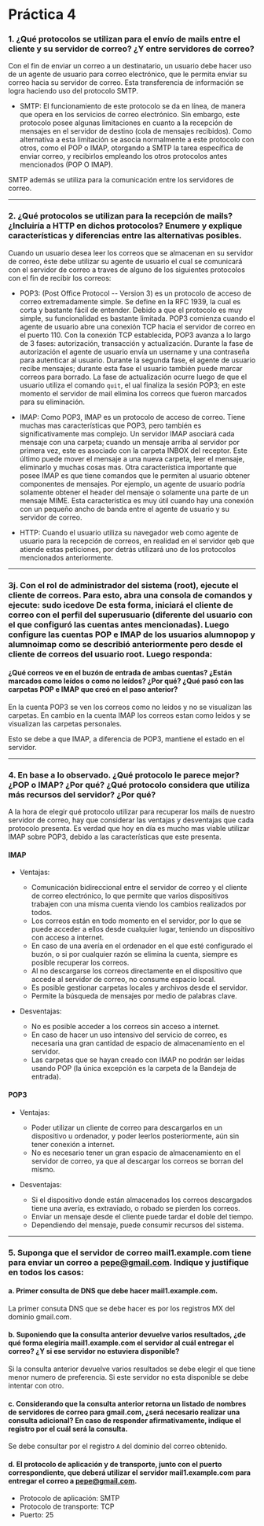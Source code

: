 # Práctica 4

### 1. ¿Qué protocolos se utilizan para el envío de mails entre el cliente y su servidor de correo? ¿Y entre servidores de correo?

Con el fin de enviar un correo a un destinatario, un usuario debe hacer uso de un agente de usuario para correo electrónico, que le permita enviar su correo hacia su servidor de correo. Esta transferencia de información se logra haciendo uso del protocolo SMTP.

* SMTP: El funcionamiento de este protocolo se da en línea, de manera que opera en los servicios de correo electrónico. Sin embargo, este protocolo posee algunas limitaciones en cuanto a la recepción de mensajes en el servidor de destino (cola de mensajes recibidos). Como alternativa a esta limitación se asocia normalmente a este protocolo con otros, como el POP o IMAP, otorgando a SMTP la tarea específica de enviar correo, y recibirlos empleando los otros protocolos antes mencionados (POP O IMAP).

SMTP además se utiliza para la comunicación entre los servidores de correo.

---

### 2.  ¿Qué protocolos se utilizan para la recepción de mails? ¿Incluiría a HTTP en dichos protocolos? Enumere y explique características y diferencias entre las alternativas posibles.

Cuando un usuario desea leer los correos que se almacenan en su servidor de correo, éste debe utilizar su agente de usuario el cual se comunicará con el servidor de correo a traves de alguno de los siguientes protocolos con el fin de recibir los correos:

* POP3: (Post Office Protocol -- Version 3) es un protocolo de acceso de correo extremadamente simple. Se define en la RFC 1939, la cual es corta y bastante fácil de entender. Debido a que el protocolo es muy simple, su funcionalidad es bastante limitada. POP3 comienza cuando el agente de usuario abre una conexión TCP hacia el servidor de correo en el puerto 110. Con la conexión TCP establecida, POP3 avanza a lo largo de 3 fases: autorización, transacción y actualización. Durante la fase de autorización el agente de usuario envía un username y una contraseña para autenticar al usuario. Durante la segunda fase, el agente de usuario recibe mensajes; durante esta fase el usuario también puede marcar correos para borrado. La fase de actualización ocurre luego de que el usuario utiliza el comando `quit`, el ual finaliza la sesión POP3; en este momento el servidor de mail elimina los correos que fueron marcados para su eliminación.

* IMAP: Como POP3, IMAP es un protocolo de acceso de correo. Tiene muchas mas características que POP3, pero también es significativamente mas complejo. Un servidor IMAP asociará cada mensaje con una carpeta; cuando un mensaje arriba al servidor por primera vez, este es asociado con la carpeta INBOX del receptor. Este último puede mover el mensaje a una nueva carpeta, leer el mensaje, eliminarlo y muchas cosas mas. Otra característica importante que posee IMAP es que tiene comandos que le permiten al usuario obtener componentes de mensajes. Por ejemplo, un agente de usuario podría solamente obtener el header del mensaje o solamente una parte de un mensaje MIME. Esta característica es muy útil cuando hay una conexión con un pequeño ancho de banda entre el agente de usuario y su servidor de correo.

* HTTP: Cuando el usuario utiliza su navegador web como agente de usuario para la recepción de correos, en realidad en el servidor qeb que atiende estas peticiones, por detrás utilizará uno de los protocolos mencionados anteriormente.

---

### 3j. Con el rol de administrador del sistema (root), ejecute el cliente de correos. Para esto, abra una consola de comandos y ejecute: sudo icedove De esta forma, iniciará el cliente de correo con el perfil del superusuario (diferente del usuario con el que configuró las cuentas antes mencionadas).  Luego configure las cuentas POP e IMAP de los usuarios alumnopop y alumnoimap como se describió anteriormente pero desde el cliente de correos del usuario root. Luego responda:

#### ¿Qué correos ve en el buzón de entrada de ambas cuentas? ¿Están marcados como leídos o como no leídos? ¿Por qué? ¿Qué pasó con las carpetas POP e IMAP que creó en el paso anterior? 
 
En la cuenta POP3 se ven los correos como no leidos y no se visualizan las carpetas. En cambio en la cuenta IMAP los correos estan como leidos y se visualizan las carpetas personales.

Esto se debe a que IMAP, a diferencia de POP3, mantiene el estado en el servidor.

---

### 4. En base a lo observado. ¿Qué protocolo le parece mejor? ¿POP o IMAP? ¿Por qué? ¿Qué protocolo considera que utiliza más recursos del servidor? ¿Por qué?

A la hora de elegir qué protocolo utilizar para recuperar los mails de nuestro servidor de correo, hay que considerar las ventajas y desventajas que cada protocolo presenta. Es verdad que hoy en día es mucho mas viable utilizar IMAP sobre POP3, debido a las características que este presenta.


#### IMAP

* Ventajas:

  * Comunicación bidireccional entre el servidor de correo y el cliente de correo electrónico, lo que permite que varios dispositivos trabajen con una misma cuenta viendo los cambios realizados por todos.
  * Los correos están en todo momento en el servidor, por lo que se puede acceder a ellos desde cualquier lugar, teniendo un dispositivo con acceso a internet.
  * En caso de una avería en el ordenador en el que esté configurado el buzón, o si por cualquier razón se elimina la cuenta, siempre es posible recuperar los correos.
  * Al no descargarse los correos directamente en el dispositivo que accede al servidor de correo, no consume espacio local.
  * Es posible gestionar carpetas locales y archivos desde el servidor.
  * Permite la búsqueda de mensajes por medio de palabras clave.

* Desventajas:

  * No es posible acceder a los correos sin acceso a internet.
  * En caso de hacer un uso intensivo del servicio de correo, es necesaria una gran cantidad de espacio de almacenamiento en el servidor.
  * Las carpetas que se hayan creado con IMAP no podrán ser leídas usando POP (la única excepción es la carpeta de la Bandeja de entrada).

#### POP3

* Ventajas:

  * Poder utilizar un cliente de correo para descargarlos en un dispositivo u ordenador, y poder leerlos posteriormente, aún sin tener conexión a internet.
  * No es necesario tener un gran espacio de almacenamiento en el servidor de correo, ya que al descargar los correos se borran del mismo.

* Desventajas:

  * Si el dispositivo donde están almacenados los correos descargados tiene una avería, es extraviado, o robado se pierden los correos.
  * Enviar un mensaje desde el cliente puede tardar el doble del tiempo.
  * Dependiendo del mensaje, puede consumir recursos del sistema.

---

### 5. Suponga que el servidor de correo mail1.example.com tiene para enviar un correo a pepe@gmail.com.  Indique y justifique en todos los casos:

#### a. Primer consulta de DNS que debe hacer mail1.example.com.

La primer consuta DNS que se debe hacer es por los registros MX del dominio gmail.com.

#### b. Suponiendo que la consulta anterior devuelve varios resultados, ¿de qué forma elegiría mail1.example.com el servidor al cuál entregar el correo? ¿Y si ese servidor no estuviera disponible?

Si la consulta anterior devuelve varios resultados se debe elegir el que tiene menor numero de preferencia. Si este servidor no esta disponible se debe intentar con otro.

#### c. Considerando que la consulta anterior retorna un listado de nombres de servidores de correo para gmail.com, ¿será necesario realizar una consulta adicional? En caso de responder afirmativamente, indique el registro por el cuál será la consulta.

Se debe consultar por el registro `A` del dominio del correo obtenido.

#### d. El protocolo de aplicación y de transporte, junto con el puerto correspondiente, que deberá utilizar el servidor mail1.example.com para entregar el correo a pepe@gmail.com.

* Protocolo de aplicación: SMTP
* Protocolo de transporte: TCP
* Puerto: 25


